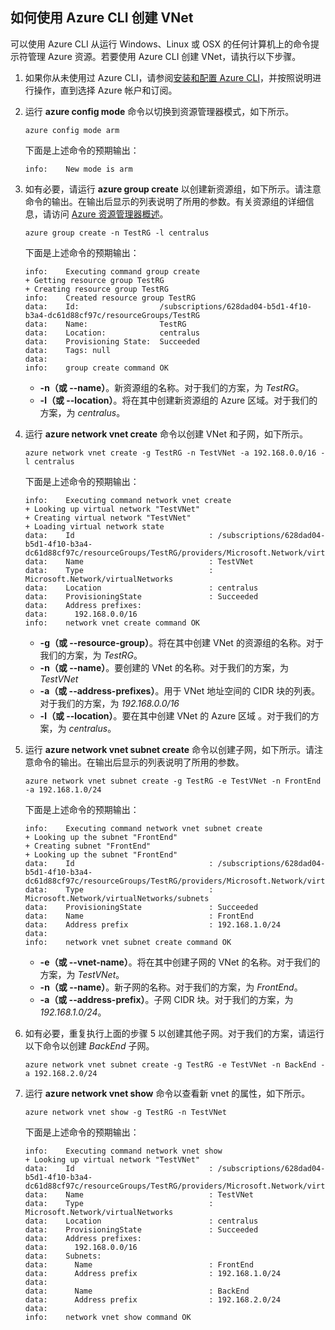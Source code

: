 <!-- ARM: tested -->

## 如何使用 Azure CLI 创建 VNet

可以使用 Azure CLI 从运行 Windows、Linux 或 OSX 的任何计算机上的命令提示符管理 Azure 资源。若要使用 Azure CLI 创建 VNet，请执行以下步骤。

1. 如果你从未使用过 Azure CLI，请参阅[安装和配置 Azure CLI](../articles/xplat-cli-install.md)，并按照说明进行操作，直到选择 Azure 帐户和订阅。
2. 运行 **azure config mode** 命令以切换到资源管理器模式，如下所示。

    ```
    azure config mode arm
    ```

    下面是上述命令的预期输出：

    ```
    info:    New mode is arm
    ```

3. 如有必要，请运行 **azure group create** 以创建新资源组，如下所示。请注意命令的输出。在输出后显示的列表说明了所用的参数。有关资源组的详细信息，请访问 [Azure 资源管理器概述](../articles/azure-resource-manager/resource-group-overview.md#resource-groups)。

    ```
    azure group create -n TestRG -l centralus
    ```

    下面是上述命令的预期输出：

    ```
    info:    Executing command group create
    + Getting resource group TestRG
    + Creating resource group TestRG
    info:    Created resource group TestRG
    data:    Id:                  /subscriptions/628dad04-b5d1-4f10-b3a4-dc61d88cf97c/resourceGroups/TestRG
    data:    Name:                TestRG
    data:    Location:            centralus
    data:    Provisioning State:  Succeeded
    data:    Tags: null
    data:
    info:    group create command OK
    ```

    - **-n（或 --name）**。新资源组的名称。对于我们的方案，为 *TestRG*。
    - **-l（或 --location）**。将在其中创建新资源组的 Azure 区域。对于我们的方案，为 *centralus*。

4. 运行 **azure network vnet create** 命令以创建 VNet 和子网，如下所示。

    ```
    azure network vnet create -g TestRG -n TestVNet -a 192.168.0.0/16 -l centralus
    ```

    下面是上述命令的预期输出：

    ```
    info:    Executing command network vnet create
    + Looking up virtual network "TestVNet"
    + Creating virtual network "TestVNet"
    + Loading virtual network state
    data:    Id                              : /subscriptions/628dad04-b5d1-4f10-b3a4-dc61d88cf97c/resourceGroups/TestRG/providers/Microsoft.Network/virtualNetworks/TestVNet2
    data:    Name                            : TestVNet
    data:    Type                            : Microsoft.Network/virtualNetworks
    data:    Location                        : centralus
    data:    ProvisioningState               : Succeeded
    data:    Address prefixes:
    data:      192.168.0.0/16
    info:    network vnet create command OK
    ```

    - **-g（或 --resource-group）**。将在其中创建 VNet 的资源组的名称。对于我们的方案，为 *TestRG*。
    - **-n（或 --name）**。要创建的 VNet 的名称。对于我们的方案，为 *TestVNet*
    - **-a（或 --address-prefixes）**。用于 VNet 地址空间的 CIDR 块的列表。对于我们的方案，为 *192.168.0.0/16*
    - **-l（或 --location）**。要在其中创建 VNet 的 Azure 区域 。对于我们的方案，为 *centralus*。

5. 运行 **azure network vnet subnet create** 命令以创建子网，如下所示。请注意命令的输出。在输出后显示的列表说明了所用的参数。

    ```
    azure network vnet subnet create -g TestRG -e TestVNet -n FrontEnd -a 192.168.1.0/24
    ```

    下面是上述命令的预期输出：

    ```
    info:    Executing command network vnet subnet create
    + Looking up the subnet "FrontEnd"
    + Creating subnet "FrontEnd"
    + Looking up the subnet "FrontEnd"
    data:    Id                              : /subscriptions/628dad04-b5d1-4f10-b3a4-dc61d88cf97c/resourceGroups/TestRG/providers/Microsoft.Network/virtualNetworks/TestVNet/subnets/FrontEnd
    data:    Type                            : Microsoft.Network/virtualNetworks/subnets
    data:    ProvisioningState               : Succeeded
    data:    Name                            : FrontEnd
    data:    Address prefix                  : 192.168.1.0/24
    data:
    info:    network vnet subnet create command OK
    ```

    - **-e（或 --vnet-name）**。将在其中创建子网的 VNet 的名称。对于我们的方案，为 *TestVNet*。
    - **-n（或 --name）**。新子网的名称。对于我们的方案，为 *FrontEnd*。
    - **-a（或 --address-prefix）**。子网 CIDR 块。对于我们的方案，为 *192.168.1.0/24*。

6. 如有必要，重复执行上面的步骤 5 以创建其他子网。对于我们的方案，请运行以下命令以创建 *BackEnd* 子网。

    ```
    azure network vnet subnet create -g TestRG -e TestVNet -n BackEnd -a 192.168.2.0/24
    ```

4. 运行 **azure network vnet show** 命令以查看新 vnet 的属性，如下所示。

    ```
    azure network vnet show -g TestRG -n TestVNet
    ```

    下面是上述命令的预期输出：

    ```
    info:    Executing command network vnet show
    + Looking up virtual network "TestVNet"
    data:    Id                              : /subscriptions/628dad04-b5d1-4f10-b3a4-dc61d88cf97c/resourceGroups/TestRG/providers/Microsoft.Network/virtualNetworks/TestVNet
    data:    Name                            : TestVNet
    data:    Type                            : Microsoft.Network/virtualNetworks
    data:    Location                        : centralus
    data:    ProvisioningState               : Succeeded
    data:    Address prefixes:
    data:      192.168.0.0/16
    data:    Subnets:
    data:      Name                          : FrontEnd
    data:      Address prefix                : 192.168.1.0/24
    data:
    data:      Name                          : BackEnd
    data:      Address prefix                : 192.168.2.0/24
    data:
    info:    network vnet show command OK
    ```

<!---HONumber=76-->